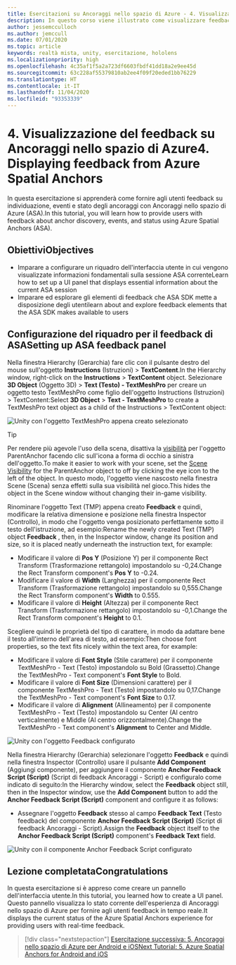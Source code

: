 ```yaml
---
title: Esercitazioni su Ancoraggi nello spazio di Azure - 4. Visualizzazione del feedback su Ancoraggi nello spazio di Azure
description: In questo corso viene illustrato come visualizzare feedback da Ancoraggi nello spazio di Azure in un'applicazione di realtà mista.
author: jessemcculloch
ms.author: jemccull
ms.date: 07/01/2020
ms.topic: article
keywords: realtà mista, unity, esercitazione, hololens
ms.localizationpriority: high
ms.openlocfilehash: 4c35af1f5a2a723df6603fbdf41dd18a2e9ee45d
ms.sourcegitcommit: 63c228af55379810ab2ee4f09f20eded1bb76229
ms.translationtype: HT
ms.contentlocale: it-IT
ms.lasthandoff: 11/04/2020
ms.locfileid: "93353339"
---
```

# <a name="4-displaying-feedback-from-azure-spatial-anchors"></a><span data-ttu-id="74b0c-105">4. Visualizzazione del feedback su Ancoraggi nello spazio di Azure</span><span class="sxs-lookup"><span data-stu-id="74b0c-105">4. Displaying feedback from Azure Spatial Anchors</span></span>

<span data-ttu-id="74b0c-106">In questa esercitazione si apprenderà come fornire agli utenti feedback su individuazione, eventi e stato degli ancoraggi con Ancoraggi nello spazio di Azure (ASA).</span><span class="sxs-lookup"><span data-stu-id="74b0c-106">In this tutorial, you will learn how to provide users with feedback about anchor discovery, events, and status using Azure Spatial Anchors (ASA).</span></span>

## <a name="objectives"></a><span data-ttu-id="74b0c-107">Obiettivi</span><span class="sxs-lookup"><span data-stu-id="74b0c-107">Objectives</span></span>

* <span data-ttu-id="74b0c-108">Imparare a configurare un riquadro dell'interfaccia utente in cui vengono visualizzate informazioni fondamentali sulla sessione ASA corrente</span><span class="sxs-lookup"><span data-stu-id="74b0c-108">Learn how to set up a UI panel that displays essential information about the current ASA session</span></span>
* <span data-ttu-id="74b0c-109">Imparare ed esplorare gli elementi di feedback che ASA SDK mette a disposizione degli utenti</span><span class="sxs-lookup"><span data-stu-id="74b0c-109">learn about and explore feedback elements that the ASA SDK makes available to users</span></span>

## <a name="setting-up-asa-feedback-panel"></a><span data-ttu-id="74b0c-110">Configurazione del riquadro per il feedback di ASA</span><span class="sxs-lookup"><span data-stu-id="74b0c-110">Setting up ASA feedback panel</span></span>

<span data-ttu-id="74b0c-111">Nella finestra Hierarchy (Gerarchia) fare clic con il pulsante destro del mouse sull'oggetto **Instructions** (Istruzioni)  > **TextContent**.</span><span class="sxs-lookup"><span data-stu-id="74b0c-111">In the Hierarchy window, right-click on the **Instructions** > **TextContent** object.</span></span> <span data-ttu-id="74b0c-112">Selezionare **3D Object** (Oggetto 3D)  > **Text (Testo) - TextMeshPro** per creare un oggetto testo TextMeshPro come figlio dell'oggetto Instructions (Istruzioni) > TextContent:</span><span class="sxs-lookup"><span data-stu-id="74b0c-112">Select **3D Object** > **Text - TextMeshPro** to create a TextMeshPro text object as a child of the Instructions > TextContent object:</span></span>

![Unity con l'oggetto TextMeshPro appena creato selezionato](images/mr-learning-asa/asa-04-section1-step1-1.png)

> [!TIP]
> <span data-ttu-id="74b0c-114">Per rendere più agevole l'uso della scena, disattiva la <a href="https://docs.unity3d.com/Manual/SceneVisibility.html" target="_blank">visibilità</a> per l'oggetto ParentAnchor facendo clic sull'icona a forma di occhio a sinistra dell'oggetto.</span><span class="sxs-lookup"><span data-stu-id="74b0c-114">To make it easier to work with your scene, set the  <a href="https://docs.unity3d.com/Manual/SceneVisibility.html" target="_blank">Scene Visibility</a> for the ParentAnchor object to off by clicking the eye icon to the left of the object.</span></span> <span data-ttu-id="74b0c-115">In questo modo, l'oggetto viene nascosto nella finestra Scene (Scena) senza effetti sulla sua visibilità nel gioco.</span><span class="sxs-lookup"><span data-stu-id="74b0c-115">This hides the object in the Scene window without changing their in-game visibility.</span></span>

<span data-ttu-id="74b0c-116">Rinominare l'oggetto Text (TMP) appena creato **Feedback** e quindi, modificare la relativa dimensione e posizione nella finestra Inspector (Controllo), in modo che l'oggetto venga posizionato perfettamente sotto il testo dell'istruzione, ad esempio:</span><span class="sxs-lookup"><span data-stu-id="74b0c-116">Rename the newly created Text (TMP) object **Feedback** , then, in the Inspector window, change its position and size, so it is placed neatly underneath the instruction text, for example:</span></span>

* <span data-ttu-id="74b0c-117">Modificare il valore di **Pos Y** (Posizione Y) per il componente Rect Transform (Trasformazione rettangolo) impostandolo su -0,24.</span><span class="sxs-lookup"><span data-stu-id="74b0c-117">Change the Rect Transform component's **Pos Y** to -0.24.</span></span>
* <span data-ttu-id="74b0c-118">Modificare il valore di **Width** (Larghezza) per il componente Rect Transform (Trasformazione rettangolo) impostandolo su 0,555.</span><span class="sxs-lookup"><span data-stu-id="74b0c-118">Change the Rect Transform component's **Width** to 0.555.</span></span>
* <span data-ttu-id="74b0c-119">Modificare il valore di **Height** (Altezza) per il componente Rect Transform (Trasformazione rettangolo) impostandolo su -0,1.</span><span class="sxs-lookup"><span data-stu-id="74b0c-119">Change the Rect Transform component's **Height** to 0.1.</span></span>

<span data-ttu-id="74b0c-120">Scegliere quindi le proprietà del tipo di carattere, in modo da adattare bene il testo all'interno dell'area di testo, ad esempio:</span><span class="sxs-lookup"><span data-stu-id="74b0c-120">Then choose font properties, so the text fits nicely within the text area, for example:</span></span>

* <span data-ttu-id="74b0c-121">Modificare il valore di **Font Style** (Stile carattere) per il componente TextMeshPro - Text (Testo) impostandolo su Bold (Grassetto).</span><span class="sxs-lookup"><span data-stu-id="74b0c-121">Change the TextMeshPro - Text component's **Font Style** to Bold.</span></span>
* <span data-ttu-id="74b0c-122">Modificare il valore di **Font Size** (Dimensioni carattere) per il componente TextMeshPro - Text (Testo) impostandolo su 0,17.</span><span class="sxs-lookup"><span data-stu-id="74b0c-122">Change the TextMeshPro - Text component's **Font Size** to 0.17.</span></span>
* <span data-ttu-id="74b0c-123">Modificare il valore di **Alignment** (Allineamento) per il componente TextMeshPro - Text (Testo) impostandolo su Center (Al centro verticalmente) e Middle (Al centro orizzontalmente).</span><span class="sxs-lookup"><span data-stu-id="74b0c-123">Change the TextMeshPro - Text component's **Alignment** to Center and Middle.</span></span>

![Unity con l'oggetto Feedback configurato](images/mr-learning-asa/asa-04-section1-step1-2.png)

<span data-ttu-id="74b0c-125">Nella finestra Hierarchy (Gerarchia) selezionare l'oggetto **Feedback** e quindi nella finestra Inspector (Controllo) usare il pulsante **Add Component** (Aggiungi componente), per aggiungere il componente **Anchor Feedback Script (Script)** (Script di feedback Ancoraggi - Script) e configuralo come indicato di seguito:</span><span class="sxs-lookup"><span data-stu-id="74b0c-125">In the Hierarchy window, select the **Feedback** object still, then in the Inspector window, use the **Add Component** button to add the **Anchor Feedback Script (Script)** component and configure it as follows:</span></span>

* <span data-ttu-id="74b0c-126">Assegnare l'oggetto **Feedback** stesso al campo **Feedback Text** (Testo feedback) del componente **Anchor Feedback Script (Script)** (Script di feedback Ancoraggi - Script).</span><span class="sxs-lookup"><span data-stu-id="74b0c-126">Assign the **Feedback** object itself to the **Anchor Feedback Script (Script)** component's **Feedback Text** field.</span></span>

![Unity con il componente Anchor Feedback Script configurato](images/mr-learning-asa/asa-04-section1-step1-3.png)

## <a name="congratulations"></a><span data-ttu-id="74b0c-128">Lezione completata</span><span class="sxs-lookup"><span data-stu-id="74b0c-128">Congratulations</span></span>

<span data-ttu-id="74b0c-129">In questa esercitazione si è appreso come creare un pannello dell'interfaccia utente.</span><span class="sxs-lookup"><span data-stu-id="74b0c-129">In this tutorial, you learned how to create a UI panel.</span></span> <span data-ttu-id="74b0c-130">Questo pannello visualizza lo stato corrente dell'esperienza di Ancoraggi nello spazio di Azure per fornire agli utenti feedback in tempo reale.</span><span class="sxs-lookup"><span data-stu-id="74b0c-130">It displays the current status of the Azure Spatial Anchors experience for providing users with real-time feedback.</span></span>

> [!div class="nextstepaction"]
> [<span data-ttu-id="74b0c-131">Esercitazione successiva: 5. Ancoraggi nello spazio di Azure per Android e iOS</span><span class="sxs-lookup"><span data-stu-id="74b0c-131">Next Tutorial: 5. Azure Spatial Anchors for Android and iOS</span></span>](mr-learning-asa-05.md)
